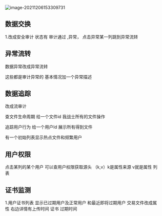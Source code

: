 





![image-20211206153309731](https://s2.loli.net/2021/12/06/R2QZLdnvPsVpXob.png)





## 数据交换

1.改成安全审计 状态有  审计通过 ,异常， 点击异常某一列跳到异常流转



## 异常流转

数据异常改成异常流转

这些都是审计异常的 基本情况加一个异常描述





## 数据追踪

改成流审计

查文件生命周期 给一个文件id 我战士所有的文件操作

追踪用户行为 给一个用户Id 展示所有得到文件

有一个初始列表显示热点文件和频繁用户



## 用户权限

点击某列的某个用户 可以查用户权限获取源头 （k,v）k是属性来源 v就是属性   列表





## 证书监测

1.用户证书列表  显示已过期用户及正常用户 和最近即将过期用户  交易文件改成属性 右边详情有上传时间 证书 过期时间